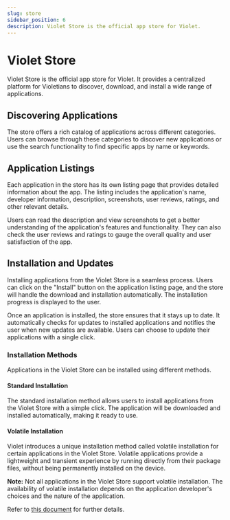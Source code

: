 ```yaml
---
slug: store
sidebar_position: 6
description: Violet Store is the official app store for Violet.
---
```


# Violet Store

Violet Store is the official app store for Violet. It provides a centralized platform for
Violetians to discover, download, and install a wide range of applications.

## Discovering Applications

The store offers a rich catalog of applications across different categories. Users can
browse through these categories to discover new applications or use the search functionality to find specific apps by name or keywords.

## Application Listings

Each application in the store has its own listing page that provides detailed information
about the app. The listing includes the application's name, developer information,
description, screenshots, user reviews, ratings, and other relevant details.

Users can read the description and view screenshots to get a better understanding of the
application's features and functionality. They can also check the user reviews and
ratings to gauge the overall quality and user satisfaction of the app.

## Installation and Updates

Installing applications from the Violet Store is a seamless process. Users can click on
the "Install" button on the application listing page, and the store will handle the
download and installation automatically. The installation progress is displayed to the
user.

Once an application is installed, the store ensures that it stays up to date. It
automatically checks for updates to installed applications and notifies the user when new
updates are available. Users can choose to update their applications with a single click.

### Installation Methods

Applications in the Violet Store can be installed using different methods.

#### Standard Installation

The standard installation method allows users to install applications from the Violet
Store with a simple click. The application will be downloaded and installed automatically, making it ready to use.

#### Volatile Installation

Violet introduces a unique installation method called volatile installation for certain
applications in the Violet Store. Volatile applications provide a lightweight and
transient experience by running directly from their package files, without being
permanently installed on the device.

**Note:** Not all applications in the Violet Store support volatile installation. The
availability of volatile installation depends on the application developer's choices and
the nature of the application.

Refer to [this document](../concepts/applications.md) for further details.
